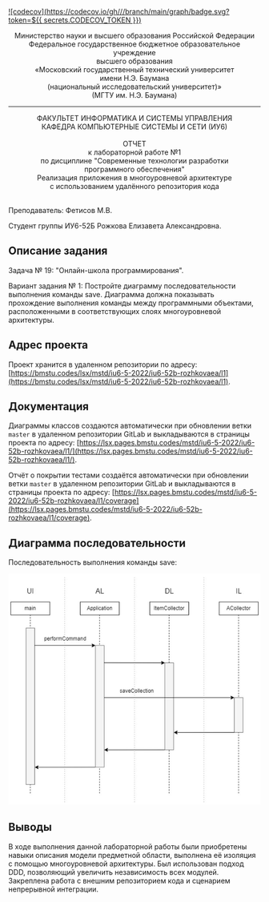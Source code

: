 [![codecov](https://codecov.io/gh/<RozeQz>/<ics6-MToSD>/branch/main/graph/badge.svg?token=${{ secrets.CODECOV_TOKEN }})](https://codecov.io/gh/<RozeQz>/<ics6-MToSD>)

<div align="center">
Министерство науки и высшего образования Российской Федерации <br />
Федеральное государственное бюджетное образовательное учреждение <br />
высшего образования <br />
«Московский государственный технический университет <br />
имени Н.Э. Баумана <br />
(национальный исследовательский университет)» <br />
(МГТУ им. Н.Э. Баумана)
</div>
<hr />
<div align="center">
ФАКУЛЬТЕТ ИНФОРМАТИКА И СИСТЕМЫ УПРАВЛЕНИЯ <br />
КАФЕДРА КОМПЬЮТЕРНЫЕ СИСТЕМЫ И СЕТИ (ИУ6)
</div>
<br />
<div align="center">
ОТЧЕТ <br />
к лабораторной работе №1 <br />
по дисциплине "Современные технологии разработки <br />
программного обеспечения" <br />
Реализация приложения в многоуровневой архитектуре <br />
с использованием удалённого репозитория кода
</div>
<br />

Преподаватель: Фетисов М.В.

Студент группы ИУ6-52Б Рожкова Елизавета Александровна.

## Описание задания

Задача № 19: "Онлайн-школа программирования".

Вариант задания № 1: Постройте диаграмму последовательности выполнения команды save. Диаграмма должна показывать прохождение выполнения команды между программными объектами, расположенными в соответствующих слоях многоуровневой архитектуры.

## Адрес проекта

Проект хранится в удаленном репозитории по адресу: [https://bmstu.codes/lsx/mstd/iu6-5-2022/iu6-52b-rozhkovaea/l1](https://bmstu.codes/lsx/mstd/iu6-5-2022/iu6-52b-rozhkovaea/l1).

## Документация

Диаграммы классов создаются автоматически при обновлении ветки `master` в удаленном репозитории GitLab и выкладываются в страницы проекта по адресу: [https://lsx.pages.bmstu.codes/mstd/iu6-5-2022/iu6-52b-rozhkovaea/l1/](https://lsx.pages.bmstu.codes/mstd/iu6-5-2022/iu6-52b-rozhkovaea/l1/).

Отчёт о покрытии тестами создаётся автоматически при обновлении ветки `master` в удаленном репозитории GitLab и выкладываются в страницы проекта по адресу: [https://lsx.pages.bmstu.codes/mstd/iu6-5-2022/iu6-52b-rozhkovaea/l1/coverage](https://lsx.pages.bmstu.codes/mstd/iu6-5-2022/iu6-52b-rozhkovaea/l1/coverage).

## Диаграмма последовательности

Последовательность выполнения команды save:

![Последовательность выполнения команды save](doc/save.jpg)

## Выводы

В ходе выполнения данной лабораторной работы были приобретены навыки описания модели предметной области, выполнена её изоляция с помощью многоуровневой архитектуры. Был использован подход DDD, позволяющий увеличить независимость всех модулей. Закреплена работа с внешним репозиторием кода и сценарием непрерывной интеграции.
